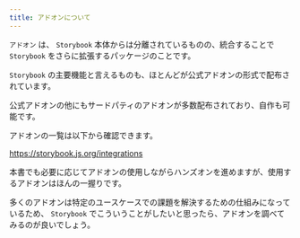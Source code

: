 ```yaml
---
title: アドオンについて
---
```


`アドオン` は、 `Storybook` 本体からは分離されているものの、統合することで `Storybook` をさらに拡張するパッケージのことです。

`Storybook` の主要機能と言えるものも、ほとんどが公式アドオンの形式で配布されています。

公式アドオンの他にもサードパティのアドオンが多数配布されており、自作も可能です。

アドオンの一覧は以下から確認できます。

https://storybook.js.org/integrations

本書でも必要に応じてアドオンの使用しながらハンズオンを進めますが、使用するアドオンはほんの一握りです。

多くのアドオンは特定のユースケースでの課題を解決するための仕組みになっているため、 `Storybook` でこういうことがしたいと思ったら、アドオンを調べてみるのが良いでしょう。
